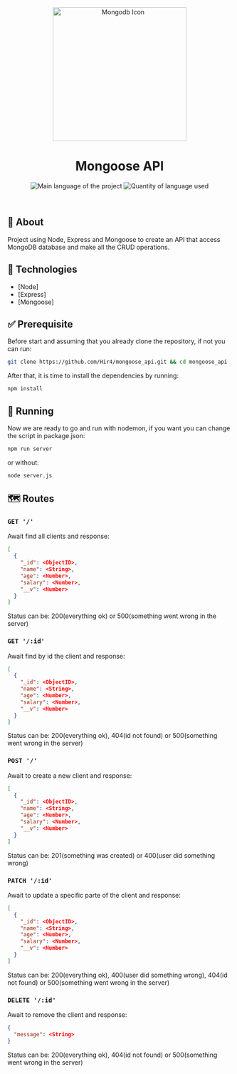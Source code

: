 <div align="center" id="top"> 
  <img align="center" width="300px" src="https://miro.medium.com/max/300/1*fY5KPXK0C6csHKhnXkQQ8g.png" alt="Mongodb Icon" />
</div>

<h1 align="center">Mongoose API</h1>

<p align="center">
  <img alt="Main language of the project" src="https://img.shields.io/github/languages/top/Hir4/mongoose_api?color=86DC3D">

  <img alt="Quantity of language used" src="https://img.shields.io/github/languages/count/Hir4/mongoose_api?color=86DC3D">
</p>

<br>

## :dart: About ##

Project using Node, Express and Mongoose to create an API that access MongoDB database and make all the CRUD operations.

## :rocket: Technologies ##

- [Node]
- [Express]
- [Mongoose]

## :white_check_mark: Prerequisite ##

Before start and assuming that you already clone the repository, if not you can run: 
```bash
git clone https://github.com/Hir4/mongoose_api.git && cd mongoose_api
```
After that, it is time to install the dependencies by running:
```bash
npm install
```

## :checkered_flag: Running

Now we are ready to go and run with nodemon, if you want you can change the script in package.json:
```bash
npm run server
```
or without:
```bash
node server.js
```

## :world_map: Routes

### `GET '/'`
Await find all clients and response:
```json
[
  {
    "_id": <ObjectID>,
    "name": <String>,
    "age": <Number>,
    "salary": <Number>,
    "__v": <Number>
  }
]
```
Status can be: 200(everything ok) or 500(something went wrong in the server)

### `GET '/:id'`
Await find by id the client and response:
```json
[
  {
    "_id": <ObjectID>,
    "name": <String>,
    "age": <Number>,
    "salary": <Number>,
    "__v": <Number>
  }
]
```
Status can be: 200(everything ok), 404(id not found) or 500(something went wrong in the server)

### `POST '/'`
Await to create a new client and response:
```json
[
  {
    "_id": <ObjectID>,
    "name": <String>,
    "age": <Number>,
    "salary": <Number>,
    "__v": <Number>
  }
]
```
Status can be: 201(something was created) or 400(user did something wrong)

### `PATCH '/:id'`
Await to update a specific parte of the client and response:
```json
[
  {
    "_id": <ObjectID>,
    "name": <String>,
    "age": <Number>,
    "salary": <Number>,
    "__v": <Number>
  }
]
```
Status can be: 200(everything ok), 400(user did something wrong), 404(id not found) or 500(something went wrong in the server)

### `DELETE '/:id'`
Await to remove the client and response:
```json
{
  "message": <String>
}
```
Status can be: 200(everything ok), 404(id not found) or 500(something went wrong in the server)
